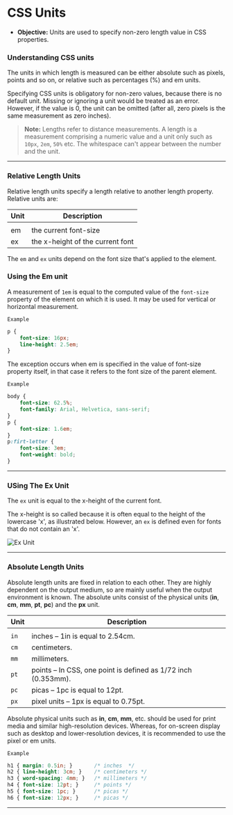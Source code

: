 # CSS Units

- **Objective:** Units are used to specify non-zero length value in CSS properties.

### Understanding CSS units
The units in which length is measured can be either absolute such as pixels, points and so on, or relative such as percentages (%) and em units.

Specifying CSS units is obligatory for non-zero values, because there is no default unit. Missing or ignoring a unit would be treated as an error. However, if the value is 0, the unit can be omitted (after all, zero pixels is the same measurement as zero inches).

>**Note:** Lengths refer to distance measurements. A length is a measurement comprising a numeric value and a unit only such as `10px`, `2em`, `50%` etc. The whitespace can't appear between the number and the unit.

---
### Relative Length Units
Relative length units specify a length relative to another length property. Relative units are:

| Unit | Description                      |
| ---- | -------------------------------- |
|  |
| em   | the current font-size            |
| ex   | the x-height of the current font |

The `em` and `ex` units depend on the font size that's applied to the element.

### Using the Em unit
A measurement of `1em` is equal to the computed value of the `font-size` property of the element on which it is used. It may be used for vertical or horizontal measurement.

`Example`
```css
p {
    font-size: 16px;
    line-height: 2.5em;
}
```
The exception occurs when em is specified in the value of font-size property itself, in that case it refers to the font size of the parent element.

`Example`
```css
body {
    font-size: 62.5%;
    font-family: Arial, Helvetica, sans-serif;
}
p {
    font-size: 1.6em;
}
p:firt-letter {
    font-size: 3em;
    font-weight: bold;
}
```
---
### USing The Ex Unit
The `ex` unit is equal to the x-height of the current font.

The x-height is so called because it is often equal to the height of the lowercase 'x', as illustrated below. However, an `ex` is defined even for fonts that do not contain an 'x'.

![Ex Unit](https://www.tutorialrepublic.com/lib/images/x-height.jpg)

---
### Absolute Length Units
Absolute length units are fixed in relation to each other. They are highly dependent on the output medium, so are mainly useful when the output environment is known. The absolute units consist of the physical units (**in**, **cm**, **mm**, **pt**, **pc**) and the **px** unit.

| Unit | Description                                                   |
| ---- | ------------------------------------------------------------- |
|  |
| `in` | inches – 1in is equal to 2.54cm.                              |
| `cm` | centimeters.                                                  |
| `mm` | millimeters.                                                  |
| `pt` | points – In CSS, one point is defined as 1/72 inch (0.353mm). |
| `pc` | picas – 1pc is equal to 12pt.                                 |
| `px` | pixel units – 1px is equal to 0.75pt.                         |


Absolute physical units such as **in**, **cm**, **mm**, etc. should be used for print media and similar high-resolution devices. Whereas, for on-screen display such as desktop and lower-resolution devices, it is recommended to use the pixel or em units.

`Example`
```css
h1 { margin: 0.5in; }       /* inches  */
h2 { line-height: 3cm; }    /* centimeters */
h3 { word-spacing: 4mm; }   /* millimeters */
h4 { font-size: 12pt; }     /* points */
h5 { font-size: 1pc; }      /* picas */
h6 { font-size: 12px; }     /* picas */
```
---